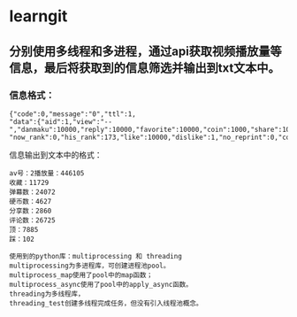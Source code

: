 # learngit
**分别使用多线程和多进程，通过api获取视频播放量等信息，最后将获取到的信息筛选并输出到txt文本中。**
----
### 信息格式：
```
{"code":0,"message":"0","ttl":1,
"data":{"aid":1,"view":"--","danmaku":10000,"reply":10000,"favorite":10000,"coin":1000,"share":10000,
"now_rank":0,"his_rank":173,"like":10000,"dislike":1,"no_reprint":0,"copyright":2}}
```
信息输出到文本中的格式：
```
av号：2播放量：446105
收藏：11729
弹幕数：24072
硬币数：4627
分享数：2860
评论数：26725
顶：7885
踩：102
```	
	使用到的python库：multiprocessing 和 threading
	multiprocessing为多进程库，可创建进程池pool。
	multiprocess_map使用了pool中的map函数；
	multiprocess_async使用了pool中的apply_async函数。
	threading为多线程库，
	threading_test创建多线程完成任务，但没有引入线程池概念。

